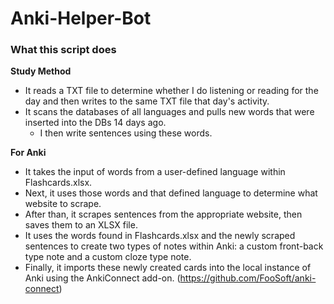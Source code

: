 # Anki-Helper-Bot

### What this script does

**Study Method**
* It reads a TXT file to determine whether I do listening or reading for the day and then writes to the same TXT file that day's activity.
* It scans the databases of all languages and pulls new words that were inserted into the DBs 14 days ago.
    * I then write sentences using these words.
    
**For Anki**
* It takes the input of words from a user-defined language within Flashcards.xlsx.
* Next, it uses those words and that defined language to determine what website to scrape.
* After than, it scrapes sentences from the appropriate website, then saves them to an XLSX file.
* It uses the words found in Flashcards.xlsx and the newly scraped sentences to create two types of notes within Anki: a custom front-back type note and a custom cloze type note.
* Finally, it imports these newly created cards into the local instance of Anki using the AnkiConnect add-on. (https://github.com/FooSoft/anki-connect)
  
